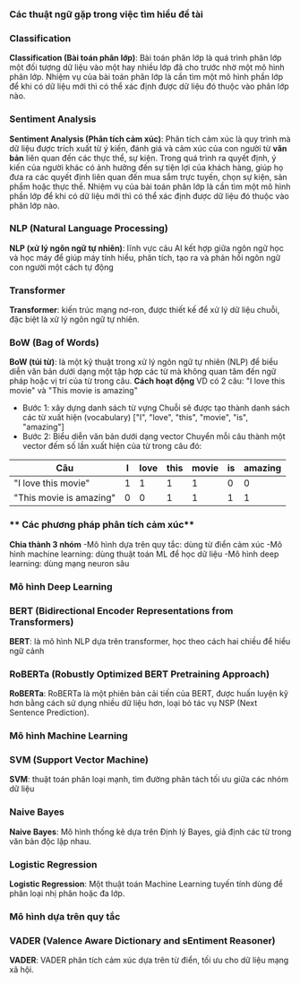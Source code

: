 ### **Các thuật ngữ gặp trong việc tìm hiểu đề tài**

### **Classification**
**Classification (Bài toán phân lớp)**: Bài toán phân lớp là quá trình phân lớp một đối tượng dữ liệu vào một hay nhiều lớp đã cho trước nhờ một mô hình phân lớp. Nhiệm vụ của bài toán phân lớp là cần tìm một mô hình phần lớp để khi có dữ liệu mới thì có thể xác định được dữ liệu đó thuộc vào phân lớp nào.

### **Sentiment Analysis**
**Sentiment Analysis (Phân tích cảm xúc)**: Phân tích cảm xúc là quy trình mà dữ liệu được trích xuất từ ý kiến, đánh giá và cảm xúc của con người từ **văn bản** liên quan đến các thực thể, sự kiện. Trong quá trình ra quyết định, ý kiến của người khác có ảnh hưởng đến sự tiện lợi của khách hàng, giúp họ đưa ra các quyết định liên quan đến mua sắm trực tuyến, chọn sự kiện, sản phẩm hoặc thực thể. Nhiệm vụ của bài toán phân lớp là cần tìm một mô hình phần lớp để khi có dữ liệu mới thì có thể xác định được dữ liệu đó thuộc vào phân lớp nào.

### **NLP (Natural Language Processing)**
**NLP (xử lý ngôn ngữ tự nhiên)**: lĩnh vực cảu AI kết hợp giữa ngôn ngữ học và học máy để giúp máy tính hiểu, phân tích, tạo ra và phản hồi ngôn ngữ con người một cách tự động

### **Transformer**
**Transformer**: kiến trúc mạng nơ-ron, được thiết kế để xử lý dữ liệu chuỗi, đặc biệt là xử lý ngôn ngữ tự nhiên.

### **BoW (Bag of Words)**
**BoW (túi từ)**: là một kỹ thuật trong xử lý ngôn ngữ tự nhiên (NLP) để biểu diễn văn bản dưới dạng một tập hợp các từ mà không quan tâm đến ngữ pháp hoặc vị trí của từ trong câu.
**Cách hoạt động**
VD có 2 câu: "I love  this movie" và "This movie is amazing"
- Bước 1: xây dựng danh sách từ vựng
Chuỗi sẽ được tạo thành danh sách các từ xuất hiện (vocabulary)
["I", "love", "this", "movie", "is", "amazing"]
- Bước 2: Biểu diễn văn bản dưới dạng vector
Chuyển mỗi câu thành một vector đếm số lần xuất hiện của từ trong câu đó:

| Câu                  | I | love | this | movie | is | amazing |
|----------------------|---|------|------|-------|----|---------|
| "I love this movie" | 1 | 1    | 1    | 1     | 0  | 0       |
| "This movie is amazing" | 0 | 0    | 1    | 1     | 1  | 1       |

### ** Các phương pháp phân tích cảm xúc**
**Chia thành 3 nhóm**
-Mô hình dựa trên quy tắc: dùng từ điển cảm xúc
-Mô hình machine learning: dùng thuật toán ML để học dữ liệu
-Mô hình deep learning: dùng mạng neuron sâu


### **Mô hình Deep Learning**

### **BERT (Bidirectional Encoder Representations from Transformers)**
**BERT**: là mô hình NLP dựa trên transformer, học theo cách hai chiều để hiểu ngữ cảnh

### **RoBERTa (Robustly Optimized BERT Pretraining Approach)**
**RoBERTa**: RoBERTa là một phiên bản cải tiến của BERT, được huấn luyện kỹ hơn bằng cách sử dụng nhiều dữ liệu hơn, loại bỏ tác vụ NSP (Next Sentence Prediction).

### **Mô hình Machine Learning**

### **SVM (Support Vector Machine)**
**SVM**: thuật toán phân loại mạnh, tìm đường phân tách tối ưu giữa các nhóm dữ liệu

### **Naive Bayes**
**Naive Bayes**: Mô hình thống kê dựa trên Định lý Bayes, giả định các từ trong văn bản độc lập nhau.

### **Logistic Regression**
**Logistic Regression**: Một thuật toán Machine Learning tuyến tính dùng để phân loại nhị phân hoặc đa lớp.


### **Mô hình dựa trên quy tắc**

### **VADER (Valence Aware Dictionary and sEntiment Reasoner)**
**VADER**: VADER phân tích cảm xúc dựa trên từ điển, tối ưu cho dữ liệu mạng xã hội.


